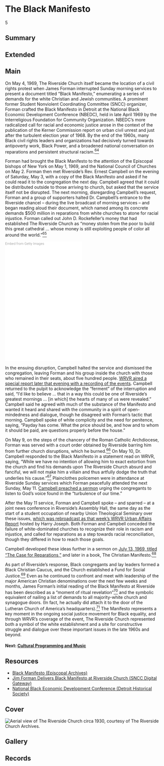 # The Black Manifesto

5

## Summary

## Extended

## Main

On May 4, 1969, The Riverside Church itself became the location of a civil rights protest when James Forman interrupted Sunday morning services to present a document titled “Black Manifesto,” enumerating a series of demands for the white Christian and Jewish communities. A prominent former Student Nonviolent Coordinating Committee (SNCC) organizer, Forman crafted the Black Manifesto in Detroit at the National Black Economic Development Conference (NBEDC), held in late April 1969 by the Interreligious Foundation for Community Organization. NBEDC’s more radicalized call for racial and economic justice arose in the context of the publication of the Kerner Commission report on urban civil unrest and just after the turbulent election year of 1968. By the end of the 1960s, many Black civil rights leaders and organizations had decisively turned towards antipoverty work, Black Power, and a broadened national conversation on reparations and persistent structural racism.[<sup>64</sup>](/exhibits/wrvr/notes#64)  

Forman had brought the Black Manifesto to the attention of the Episcopal bishops of New York on May 1, 1969, and the National Council of Churches on May 2. Forman then met Riverside’s Rev. Ernest Campbell on the evening of Saturday, May 3, with a copy of the Black Manifesto and asked if he could read it to the congregation the next day. Campbell agreed that it could be distributed outside to those arriving to church, but asked that the service itself not be disrupted. The next morning, disregarding Campbell’s request, Forman and a group of supporters halted Dr. Campbell’s entrance to the Riverside chancel – during the live broadcast of morning services – and began reading aloud their document, which named among its concrete demands $500 million in reparations from white churches to atone for racial injustice. Forman called out John D. Rockefeller’s money that had established The Riverside Church as “money stolen from the poor to build this great cathedral … whose money is still exploiting people of color all around the world.”[<sup>65</sup>](/exhibits/wrvr/notes#65)   

<div class="getty embed image" style="background-color:#fff;display:inline-block;font-family:Roboto,sans-serif;color:#a7a7a7;font-size:11px;width:50%;max-width:398px;"><div style="padding:0;margin:0;text-align:left;"><a href="http://www.gettyimages.com/detail/515104140" target="_blank" style="color:#a7a7a7;text-decoration:none;font-weight:normal !important;border:none;display:inline-block;">Embed from Getty Images</a></div><div style="overflow:hidden;position:relative;height:0;padding:149.24623% 0 0 0;width:100%;"><iframe src="//embed.gettyimages.com/embed/515104140?et=iuTWSQxkT9pMSoBT4zR6kA&tld=com&sig=AOkRMCIt2IOoSVYwwAjtxmqiKFSySREB4kQd423LRxk=&caption=true&ver=1" scrolling="no" frameborder="0" width="398" height="594" style="display:inline-block;position:absolute;top:0;left:0;width:100%;height:100%;margin:0;"></iframe></div></div>

In the ensuing disruption, Campbell halted the service and dismissed the congregation, leaving Forman and his group inside the church with those who remained in their seats, about five hundred people. [WRVR aired a special report later that evening with a recording of the events](https://americanarchive.org/catalog/cpb-aacip-528-xd0qr4q333?start=76.40&end=1800). Campbell returned to the pulpit to acknowledge the “ferment” of the interruption and said, “I’d like to believe … that in a way this could be one of Riverside’s greatest mornings … [in which] the hearts of many of us were revealed.” Campbell said he agreed with much of the substance of the Manifesto and wanted it heard and shared with the community in a spirit of open-mindedness and dialogue, though he disagreed with Forman’s tactic that morning. Campbell spoke of white complicity and the need for penitence, saying, “Payday has come. What the price should be, and how and to whom it should be paid, are questions properly before the house.” 

On May 9, on the steps of the chancery of the Roman Catholic Archdiocese, Forman was served with a court order obtained by Riverside barring him from further church disruptions, which he burned.[<sup>66</sup>](/exhibits/wrvr/notes#66) On May 10, Dr. Campbell responded to the Black Manifesto in a statement read on WRVR, saying, “While we have no intention of allowing him to exact extortion from the church and find his demands upon The Riverside Church absurd and fanciful, we will not make him a villain and thus artfully dodge the truth that underlies his cause.”[<sup>67</sup>](/exhibits/wrvr/notes#67) Plainclothes policemen were in attendance at Riverside Sunday services which Forman peacefully attended the next Sunday, May 11. [Campbell preached a sermon](https://americanarchive.org/catalog/cpb-aacip-528-f18sb3z30f?start=46.98&end=1325.16) urging the congregants to listen to God’s voice found in the “turbulence of our time.” 

After the May 11 service, Forman and Campbell spoke – and sparred – at a joint news conference in Riverside’s Assembly Hall, the same day as the start of a student occupation of nearby Union Theological Seminary over these issues, [which was rebroadcast as that week’s WRVR Urban Affairs Report](https://americanarchive.org/catalog/cpb-aacip-528-fj29883v56?start=45.44&end=2792) hosted by Harry Joseph. Both Forman and Campbell conceded the failure of white-dominated churches to recognize their role in racism and injustice, and called for reparations as a step towards racial reconciliation, though they differed in how to reach those goals. 

Campbell developed these ideas further in a sermon on [July 13, 1969, titled “The Case for Reparations,”](https://americanarchive.org/catalog/cpb-aacip-528-rx9377781t?start=52.86&end=1653.79) and later in a book, The Christian Manifesto.[<sup>68</sup>](/exhibits/wrvr/notes#68)   

As part of Riverside’s response, Black congregants and lay leaders formed a Black Christian Caucus, and the Church established a Fund for Social Justice.[<sup>69</sup>](/exhibits/wrvr/notes#69) Even as he continued to confront and meet with leadership of the major American Christian denominations over the next few weeks and months, James Forman’s initial reading of the Black Manifesto at Riverside has been described as a “moment of ritual revelation”[<sup>70</sup>](/exhibits/wrvr/notes#70) and the symbolic equivalent of nailing a list of demands to all majority-white church and synagogue doors. (In fact, he actually did attach it to the door of the Lutheran Church of America’s headquarters).[<sup>71</sup>](/exhibits/wrvr/notes#71) The Manifesto represents a key moment in the ongoing social justice movement for Black equality, and through WRVR’s coverage of the event, The Riverside Church represented both a symbol of the white establishment and a site for constructive struggle and dialogue over these important issues in the late 1960s and beyond. 

#### Next: [Cultural Programming and Music](/exhibits/wrvr/6-cultural-programming-music)

## Resources

- [Black Manifesto (Episcopal Archives)](https://episcopalarchives.org/church-awakens/exhibits/show/specialgc/item/202)
- [Jim Forman Delivers Black Manifesto at Riverside Church (SNCC Digital Gateway)](https://snccdigital.org/events/jim-forman-delivers-black-manifesto-at-riverside-church/)
- [National Black Economic Development Conference (Detroit Historical Society)](https://detroithistorical.org/learn/encyclopedia-of-detroit/national-black-economic-development-conference)

## Cover
  <img title="Cover Image" alt="Aerial view of The Riverside Church circa 1930, courtesy of The Riverside Church Archives." src="https://s3.amazonaws.com/americanarchive.org/exhibits/1.+Aerial+view+of+The+Riverside+Church+circa+1930+CREDIT+The+Riverside+Church+Archives.jpg">

## Gallery

## Records

